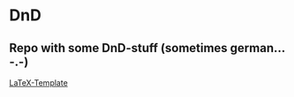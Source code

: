 # DnD
Repo with some DnD-stuff (sometimes german... -.-)
---
[LaTeX-Template](https://github.com/rpgtex/DND-5e-LaTeX-Template)
